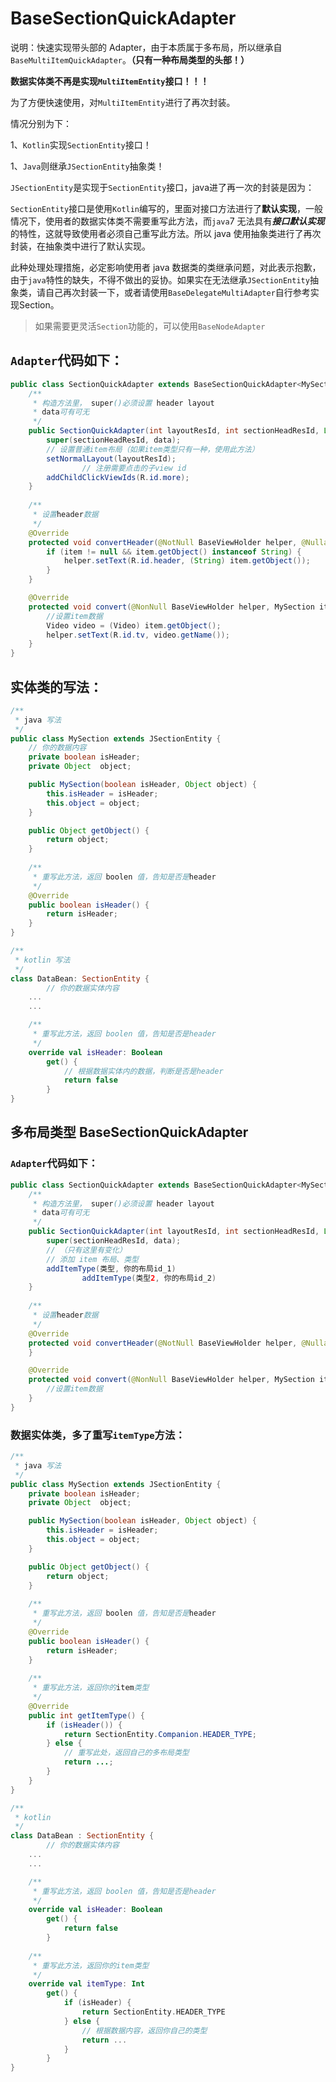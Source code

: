 # BaseSectionQuickAdapter

说明：快速实现带头部的 Adapter，由于本质属于多布局，所以继承自 `BaseMultiItemQuickAdapter`。**（只有一种布局类型的头部！）**

**数据实体类不再是实现`MultiItemEntity`接口！！！**

为了方便快速使用，对`MultiItemEntity`进行了再次封装。

情况分别为下：

1、`Kotlin`实现`SectionEntity`接口！

1、`Java`则继承`JSectionEntity`抽象类！

`JSectionEntity`是实现于`SectionEntity`接口，java进了再一次的封装是因为：

`SectionEntity`接口是使用`Kotlin`编写的，里面对接口方法进行了**默认实现**，一般情况下，使用者的数据实体类不需要重写此方法，而`java`7 无法具有***接口默认实现***的特性，这就导致使用者必须自己重写此方法。所以 java 使用抽象类进行了再次封装，在抽象类中进行了默认实现。

此种处理处理措施，必定影响使用者 java 数据类的类继承问题，对此表示抱歉，由于`java`特性的缺失，不得不做出的妥协。如果实在无法继承`JSectionEntity`抽象类，请自己再次封装一下，或者请使用`BaseDelegateMultiAdapter`自行参考实现Section。

> 如果需要更灵活`Section`功能的，可以使用`BaseNodeAdapter`
>

## `Adapter`代码如下：

```java
public class SectionQuickAdapter extends BaseSectionQuickAdapter<MySection, BaseViewHolder> {
    /**
     * 构造方法里， super()必须设置 header layout
     * data可有可无
     */
    public SectionQuickAdapter(int layoutResId, int sectionHeadResId, List<MySection> data) {
        super(sectionHeadResId, data);
        // 设置普通item布局（如果item类型只有一种，使用此方法）
        setNormalLayout(layoutResId);
				// 注册需要点击的子view id
        addChildClickViewIds(R.id.more);
    }
		
    /**
     * 设置header数据
     */
    @Override
    protected void convertHeader(@NotNull BaseViewHolder helper, @Nullable MySection item) {
        if (item != null && item.getObject() instanceof String) {
            helper.setText(R.id.header, (String) item.getObject());
        }
    }

    @Override
    protected void convert(@NonNull BaseViewHolder helper, MySection item) {
        //设置item数据
        Video video = (Video) item.getObject();
        helper.setText(R.id.tv, video.getName());
    }
}
```

## 实体类的写法：

```java
/**
 * java 写法
 */
public class MySection extends JSectionEntity {
    // 你的数据内容
    private boolean isHeader;
    private Object  object;

    public MySection(boolean isHeader, Object object) {
        this.isHeader = isHeader;
        this.object = object;
    }

    public Object getObject() {
        return object;
    }
		
  	/**
  	 * 重写此方法，返回 boolen 值，告知是否是header
  	 */
    @Override
    public boolean isHeader() {
        return isHeader;
    }
}
```

```kotlin
/**
 * kotlin 写法
 */
class DataBean: SectionEntity {
		// 你的数据实体内容
    ...
  	...

  	/**
  	 * 重写此方法，返回 boolen 值，告知是否是header
  	 */
    override val isHeader: Boolean
        get() {
          	// 根据数据实体内的数据，判断是否是header
            return false
        }
}
```



## 多布局类型 BaseSectionQuickAdapter

### `Adapter`代码如下：

```java
public class SectionQuickAdapter extends BaseSectionQuickAdapter<MySection, BaseViewHolder> {
    /**
     * 构造方法里， super()必须设置 header layout
     * data可有可无
     */
    public SectionQuickAdapter(int layoutResId, int sectionHeadResId, List<MySection> data) {
        super(sectionHeadResId, data);
      	// （只有这里有变化）
        // 添加 item 布局、类型
        addItemType(类型, 你的布局id_1)
				addItemType(类型2, 你的布局id_2)
    }
		
    /**
     * 设置header数据
     */
    @Override
    protected void convertHeader(@NotNull BaseViewHolder helper, @Nullable MySection item) {
    }

    @Override
    protected void convert(@NonNull BaseViewHolder helper, MySection item) {
        //设置item数据
    }
}
```

### 数据实体类，多了重写`itemType`方法：

```java
/**
 * java 写法
 */
public class MySection extends JSectionEntity {
    private boolean isHeader;
    private Object  object;

    public MySection(boolean isHeader, Object object) {
        this.isHeader = isHeader;
        this.object = object;
    }

    public Object getObject() {
        return object;
    }
		
  	/**
  	 * 重写此方法，返回 boolen 值，告知是否是header
  	 */
    @Override
    public boolean isHeader() {
        return isHeader;
    }
  
  	/**
     * 重写此方法，返回你的item类型
     */
  	@Override
    public int getItemType() {
        if (isHeader()) {
            return SectionEntity.Companion.HEADER_TYPE;
        } else {
            // 重写此处，返回自己的多布局类型
            return ...;
        }
    }
}
```



```kotlin
/**
 * kotlin
 */
class DataBean : SectionEntity {
		// 你的数据实体内容
    ...
  	...

    /**
  	 * 重写此方法，返回 boolen 值，告知是否是header
  	 */
    override val isHeader: Boolean
        get() {
            return false
        }
  
    /**
     * 重写此方法，返回你的item类型
     */
    override val itemType: Int
        get() {
            if (isHeader) {
                return SectionEntity.HEADER_TYPE
            } else {
                // 根据数据内容，返回你自己的类型
                return ...
            }
        }
}
```


